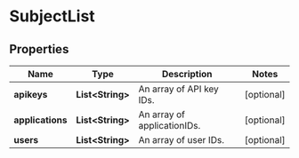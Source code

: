 
# SubjectList

## Properties
Name | Type | Description | Notes
------------ | ------------- | ------------- | -------------
**apikeys** | **List&lt;String&gt;** | An array of API key IDs. |  [optional]
**applications** | **List&lt;String&gt;** | An array of applicationIDs. |  [optional]
**users** | **List&lt;String&gt;** | An array of user IDs. |  [optional]



